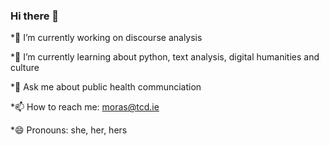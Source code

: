 ### Hi there 👋

*🔭 I’m currently working on discourse analysis

*🌱 I’m currently learning about python, text analysis, digital humanities and culture

*💬 Ask me about public health communciation

*📫 How to reach me: moras@tcd.ie

*😄 Pronouns: she, her, hers

